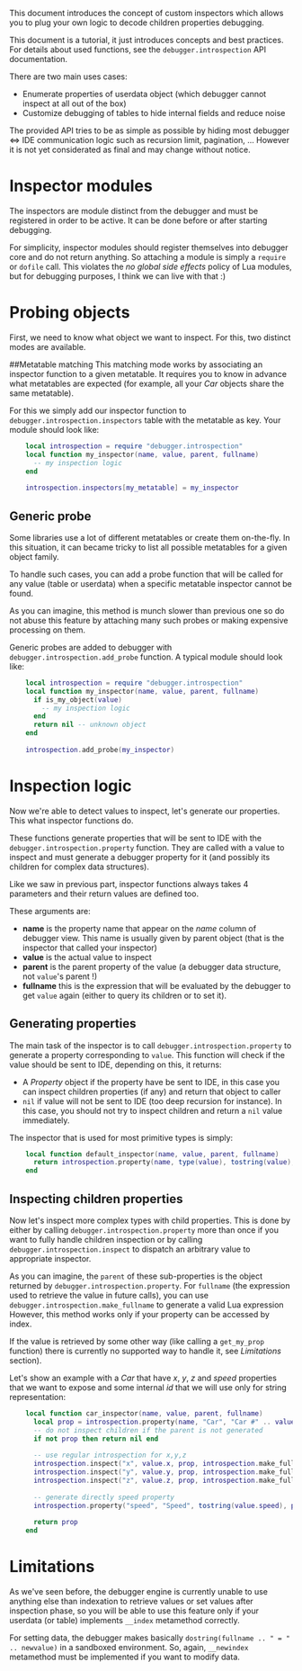 This document introduces the concept of custom inspectors which allows you
to plug your own logic to decode children properties debugging.

This document is a tutorial, it just introduces concepts and best practices. 
For details about used functions, see the `debugger.introspection` API 
documentation.

There are two main uses cases:

* Enumerate properties of userdata object (which debugger cannot inspect at all
  out of the box)
* Customize debugging of tables to hide internal fields and reduce noise

The provided API tries to be as simple as possible by hiding most debugger <=> IDE
communication logic such as recursion limit, pagination, ... However it is not
yet considerated as final and may change without notice.

# Inspector modules
The inspectors are module distinct from the debugger and must be registered in
order to be active. It can be done before or after starting debugging.

For simplicity, inspector modules should register themselves into debugger core
and do not return anything. So attaching a module is simply a `require` or 
`dofile` call. This violates the *no global side effects* policy of Lua modules,
but for debugging purposes, I think we can live with that :)

# Probing objects
First, we need to know what object we want to inspect. For this, two distinct
modes are available.

##Metatable matching
This matching mode works by associating an inspector function to a given metatable.
It requires you to know in advance what metatables are expected (for example, 
all your *Car* objects share the same metatable).

For this we simply add our inspector function to `debugger.introspection.inspectors`
table with the metatable as key. Your module should look like:

```lua
    local introspection = require "debugger.introspection"
    local function my_inspector(name, value, parent, fullname)
      -- my inspection logic
    end
    
    introspection.inspectors[my_metatable] = my_inspector
```

## Generic probe
Some libraries use a lot of different metatables or create them on-the-fly. In
this situation, it can became tricky to list all possible metatables for a given
object family.

To handle such cases, you can add a probe function that will be called for any
value (table or userdata) when a specific metatable inspector cannot be found.

As you can imagine, this method is munch slower than previous one so do not abuse
this feature by attaching many such probes or making expensive processing on them.

Generic probes are added to debugger with `debugger.introspection.add_probe` 
function. A typical module should look like:

```lua
    local introspection = require "debugger.introspection"
    local function my_inspector(name, value, parent, fullname)
      if is_my_object(value)
        -- my inspection logic
      end
      return nil -- unknown object
    end
    
    introspection.add_probe(my_inspector)
```

# Inspection logic
Now we're able to detect values to inspect, let's generate our properties.
This what inspector functions do.

These functions generate properties that will be sent to IDE with
the `debugger.introspection.property` function. They are called with a value to
inspect and must generate a debugger property for it (and possibly its children
for complex data structures).

Like we saw in previous part, inspector functions always takes 4 parameters and
their return values are defined too.

These arguments are:

* **name** is the property name that appear on the *name* column of debugger
  view. This name is usually given by parent object (that is the inspector that
  called your inspector)
* **value** is the actual value to inspect
* **parent** is the parent property of the value (a debugger data structure, not
  `value`'s parent !)
* **fullname** this is the expression that will be evaluated by the debugger to
  get `value` again (either to query its children or to set it). 

  
## Generating properties
The main task of the inspector is to call `debugger.introspection.property` to
generate a property corresponding to `value`. This function will check if the
value should be sent to IDE, depending on this, it returns:

* A *Property* object if the property have be sent to IDE, in this case you can
  inspect children properties (if any) and return that object to caller
* `nil` if value will not be sent to IDE (too deep recursion for instance).
  In this case, you should not try to inspect children and return a `nil`
  value immediately.

The inspector that is used for most primitive types is simply:

```lua
    local function default_inspector(name, value, parent, fullname)
      return introspection.property(name, type(value), tostring(value), parent, fullname)
    end
```

## Inspecting children properties
Now let's inspect more complex types with child properties. This is done by
either by calling `debugger.introspection.property` more than once if you
want to fully handle children inspection or by calling
`debugger.introspection.inspect` to dispatch an arbitrary value to
appropriate inspector.

As you can imagine, the `parent` of these sub-properties is the object returned
by `debugger.introspection.property`. For `fullname` (the expression used to 
retrieve the value in future calls), you can use 
`debugger.introspection.make_fullname` to generate a valid Lua expression
However, this method works only if your property can be accessed by index.

If the value is retrieved by some other way (like calling a `get_my_prop` function)
there is currently no supported way to handle it, see *Limitations* section).

Let's show an example with a *Car* that have *x*, *y*, *z* and *speed* properties
that we want to expose and some internal *id* that we will use only for string
representation:

```lua
    local function car_inspector(name, value, parent, fullname)
      local prop = introspection.property(name, "Car", "Car #" .. value.id, parent, fullname)
      -- do not inspect children if the parent is not generated
      if not prop then return nil end
      
      -- use regular introspection for x,y,z
      introspection.inspect("x", value.x, prop, introspection.make_fullname(fullname, "x"))
      introspection.inspect("y", value.y, prop, introspection.make_fullname(fullname, "y"))
      introspection.inspect("z", value.z, prop, introspection.make_fullname(fullname, "z"))
      
      -- generate directly speed property
      introspection.property("speed", "Speed", tostring(value.speed), prop, introspection.make_fullname(fullname, "speed"))
      
      return prop
    end
```

# Limitations
As we've seen before, the debugger engine is currently unable to use anything
else than indexation to retrieve values or set values after inspection phase, so
you will be able to use this feature only if your userdata (or table) implements
`__index` metamethod correctly.

For setting data, the debugger makes basically `dostring(fullname .. " = " .. newvalue)`
in a sandboxed environment. So, again, `__newindex` metamethod must be implemented if you
want to modify data.
